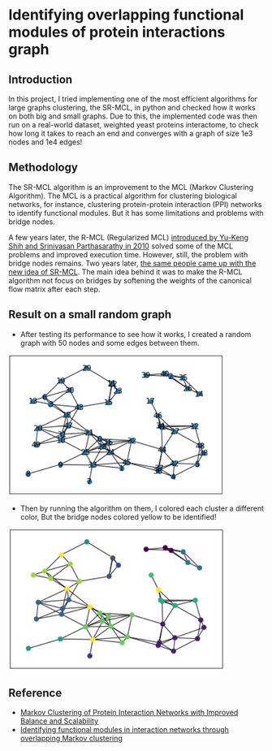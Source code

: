 # Identifying overlapping functional modules of protein interactions graph
## Introduction
In this project, I tried implementing one of the most efficient algorithms for large graphs clustering, the SR-MCL, in python and checked how it works on both big and small graphs. Due to this, the implemented code was then run on a real-world dataset, weighted yeast proteins interactome, to check how long it takes to reach an end and converges with a graph of size 1e3 nodes and 1e4 edges!

## Methodology
The SR-MCL algorithm is an improvement to the MCL (Markov Clustering Algorithm). The MCL is a practical algorithm for clustering biological networks, for instance, clustering protein-protein interaction (PPI) networks to identify functional modules. But it has some limitations and problems with bridge nodes.

A few years later, the R-MCL (Regularized MCL) [introduced by Yu-Keng Shih and Srinivasan Parthasarathy in 2010](https://www.researchgate.net/publication/221611395_Markov_Clustering_of_Protein_Interaction_Networks_with_Improved_Balance_and_Scalability) solved some of the MCL problems and improved execution time. However, still, the problem with bridge nodes remains. Two years later, [the same people came up with the new idea of SR-MCL](https://academic.oup.com/bioinformatics/article/28/18/i473/243788?login=true). The main idea behind it was to make the R-MCL algorithm not focus on bridges by softening the weights of the canonical flow matrix after each step.

## Result on a small random graph
- After testing its performance to see how it works, I created a random graph with 50 nodes and some edges between them. 

![RandomGraph](https://github.com/arabporr/SR-MCL_Graph_Clustering/blob/e2f2d3c16aff30066d4921857c660c093e03e99d/RandomGraph.png)

- Then by running the algorithm on them, I colored each cluster a different color, But the bridge nodes colored yellow to be identified!

![ClusteredRandomGraph](https://github.com/arabporr/SR-MCL_Graph_Clustering/blob/e2f2d3c16aff30066d4921857c660c093e03e99d/ClusteredRandomGraph.png)

## Reference
- [Markov Clustering of Protein Interaction Networks with Improved Balance and Scalability](https://www.researchgate.net/publication/221611395_Markov_Clustering_of_Protein_Interaction_Networks_with_Improved_Balance_and_Scalability)
- [Identifying functional modules in interaction networks through overlapping Markov clustering](https://academic.oup.com/bioinformatics/article/28/18/i473/243788?login=true)
